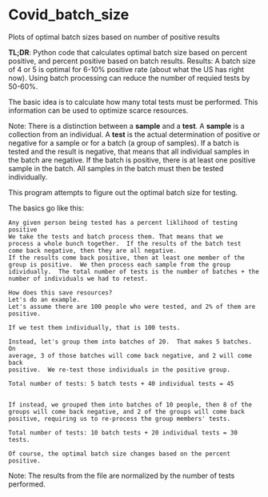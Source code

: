 # Covid_batch_size
Plots of optimal batch sizes based on number of positive results

<b>TL;DR</b>: Python code that calculates optimal batch size based on percent positive, and percent positive based on batch results.  Results: A batch size of 4 or 5 is optimal for 6-10% positive rate (about what the US has right now).  Using batch processing can reduce the number of requied tests by 50-60%.

The basic idea is to calculate how many total tests must be performed.  This information can be used to optimize scarce resources.

Note: There is a distinction between a <b>sample</b> and a <b>test</b>.  A <b>sample</b> is a collection from an individual.  A <b>test</b> is the actual determination of positive or negative for a sample or for a batch (a group of samples).  If a batch is tested and the result is negative, that means that all individual samples in the batch are negative.  If the batch is positive, there is at least one positive sample in the batch.  All samples in the batch must then be tested individually.  

This program attempts to figure out the optimal batch size for testing.

The basics go like this: 

    Any given person being tested has a percent liklihood of testing positive
    We take the tests and batch process them. That means that we 
    process a whole bunch together.  If the results of the batch test
    come back negative, then they are all negative.
    If the results come back positive, then at least one member of the 
    group is positive.  We then process each sample from the group 
    idividually.  The total number of tests is the number of batches + the 
    number of individuals we had to retest.

    How does this save resources?  
    Let's do an example.  
    Let's assume there are 100 people who were tested, and 2% of them are 
    positive. 
    
    If we test them individually, that is 100 tests.
    
    Instead, let's group them into batches of 20.  That makes 5 batches. On 
    average, 3 of those batches will come back negative, and 2 will come back 
    positive.  We re-test those individuals in the positive group. 
    
    Total number of tests: 5 batch tests + 40 individual tests = 45
    
    
    If instead, we grouped them into batches of 10 people, then 8 of the 
    groups will come back negative, and 2 of the groups will come back 
    positive, requiring us to re-process the group members' tests.
    
    Total number of tests: 10 batch tests + 20 individual tests = 30 tests.
    
    Of course, the optimal batch size changes based on the percent positive.

Note: The results from the file are normalized by the number of tests performed.  
